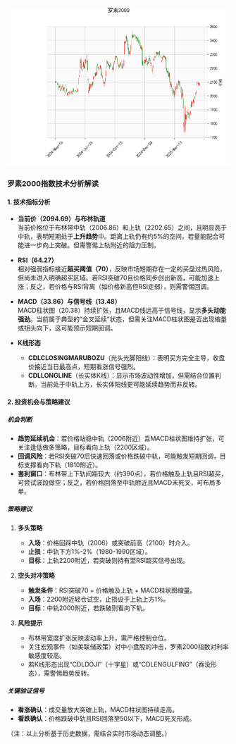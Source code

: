 ![图](RTY.png)



### 罗素2000指数技术分析解读

#### 1. 技术指标分析
- **当前价（2094.69）与布林轨道**  
  当前价格位于布林带中轨（2006.86）和上轨（2202.65）之间，且明显高于中轨，表明短期处于**上升趋势**中。距离上轨仍有约5%的空间，若量能配合可能进一步向上突破。但需警惕上轨附近的阻力压制。

- **RSI（64.27）**  
  相对强弱指标接近**超买阈值（70）**，反映市场短期存在一定的买盘过热风险，但尚未进入明确超买区域。若RSI突破70且价格同步创出新高，可能加速上涨；反之，若价格与RSI背离（如价格新高但RSI走弱），则需警惕回调。

- **MACD（33.86）与信号线（13.48）**  
  MACD柱状图（20.38）持续扩张，且MACD线远高于信号线，显示**多头动能强劲**。当前属于典型的“金叉延续”状态，但需关注MACD柱状图是否出现缩量或拐头向下，这可能预示短期回调。

- **K线形态**  
  - **CDLCLOSINGMARUBOZU**（光头光脚阳线）：表明买方完全主导，收盘价接近当日最高点，短期看涨信号强烈。  
  - **CDLLONGLINE**（长实体K线）：显示市场波动性增加，但需结合位置判断。当前处于中轨上方，长实体阳线更可能延续趋势而非反转。

#### 2. 投资机会与策略建议

##### **机会判断**  
- **趋势延续机会**：若价格站稳中轨（2006附近）且MACD柱状图维持扩张，可关注逢低做多策略，目标看向上轨（2200区域）。  
- **回调风险**：若RSI突破70后快速回落或价格跌破中轨，可能触发短期回调，目标支撑看向下轨（1810附近）。  
- **套利窗口**：布林带上下轨间距较大（约390点），若价格触及上轨且RSI超买，可尝试波段做空；反之，若价格回落至中轨附近且MACD未死叉，可布局多单。

##### **策略建议**  
1. **多头策略**  
   - **入场**：价格回踩中轨（2006）或突破前高（2100）时介入。  
   - **止损**：中轨下方1%-2%（1980-1990区域）。  
   - **目标**：上轨2200附近，若突破则持有至RSI超买信号出现。  

2. **空头对冲策略**  
   - **触发条件**：RSI突破70 + 价格触及上轨 + MACD柱状图缩量。  
   - **入场**：2200附近轻仓试空，止损设于上轨上方1%。  
   - **目标**：中轨2000附近，若跌破则看向下轨。  

3. **风险提示**  
   - 布林带宽度扩张反映波动率上升，需严格控制仓位。  
   - 关注宏观事件（如美联储政策）对中小盘股的冲击，罗素2000指数对利率敏感度较高。  
   - 若K线形态出现“CDLDOJI”（十字星）或“CDLENGULFING”（吞没形态），需警惕趋势反转。  

##### **关键验证信号**  
- **看涨确认**：成交量放大突破上轨，MACD柱状图持续走高。  
- **看跌确认**：价格跌破中轨且RSI回落至50以下，MACD死叉形成。  

（注：以上分析基于历史数据，需结合实时市场动态调整。）